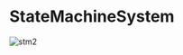 # StateMachineSystem

![stm2](https://user-images.githubusercontent.com/20067832/116076866-c34d5b80-a6cf-11eb-983a-22c01ae04225.png)



